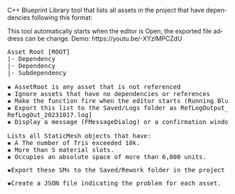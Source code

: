 <p><span class="Y2IQFc" lang="en">C++ Blueprint Library tool that lists all assets in the project that have dependencies following this format:</span></p>
<p><span class="Y2IQFc" lang="en">This tool automatically starts when the editor is Open, the exported file address can be change. Demo: https://youtu.be/-XYzlMPCZdU</span></p>
<div class="oSioSc">
<div id="tw-target">
<div id="kAz1tf" class="g9WsWb PZPZlf" data-attrid="tw-targetArea" data-entityname="Google Translate">
<div id="tw-target-text-container" class="tw-ta-container tw-nfl" tabindex="0">
<pre class="tw-data-text tw-text-large tw-ta" dir="ltr" style="text-align: left;" data-placeholder="Traducci&oacute;n" data-ved="2ahUKEwi4jrnszY6OAxVwJNAFHVHyPLgQ3ewLegQICRAU"><span class="Y2IQFc" lang="en">Asset Root [ROOT]
|- Dependency
|- Dependency
|- Subdependency<br />
▪ AssetRoot is any asset that is not referenced
▪ Ignore assets that have no dependencies or references
▪ Make the function fire when the editor starts (Running Blueprints at Editor Startup)
▪ Export this list to the Saved/Logs folder as RefLogOutput_&lt;date&gt;.log [e.g.,
RefLogOut_20231017.log]
▪ Display a message (FMessageDialog) or a confirmation window
<br />Lists all StaticMesh objects that have:
▪ A The number of Tris exceeded 10k.
▪ More than 5 material slots.
▪ Occupies an absolute space of more than 6,000 units.</span></pre>
<pre id="tw-target-text" class="tw-data-text tw-text-large tw-ta" dir="ltr" style="text-align: left;" data-placeholder="Traducci&oacute;n" data-ved="2ahUKEwi4jrnszY6OAxVwJNAFHVHyPLgQ3ewLegQICRAU"><span class="Y2IQFc" lang="en">▪Export these SMs to the Saved/Rework folder in the project directory.</span></pre>
<pre id="tw-target-text" class="tw-data-text tw-text-large tw-ta" dir="ltr" style="text-align: left;" data-placeholder="Traducci&oacute;n" data-ved="2ahUKEwi4jrnszY6OAxVwJNAFHVHyPLgQ3ewLegQICRAU"><span class="Y2IQFc" lang="en">▪Create a JSON file indicating the problem for each asset.</span></pre>
</div>
<div id="tw-target-rmn-container" class="tw-target-rmn tw-ta-container tw-nfl" tabindex="0">&nbsp;</div>
</div>
</div>
</div>
